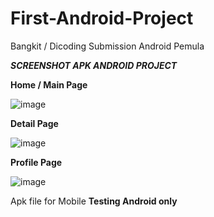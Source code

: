 # First-Android-Project
Bangkit / Dicoding Submission Android Pemula

***SCREENSHOT APK ANDROID PROJECT***

**Home / Main Page**

![image](https://github.com/user-attachments/assets/e20eeb8c-ab5d-437a-b927-753582580f40)

**Detail Page**

![image](https://github.com/user-attachments/assets/fa412c91-c731-4784-8a47-8f4240af8fea)

**Profile Page**

![image](https://github.com/user-attachments/assets/428698f6-157d-4cfa-aa76-45f6aed7cc42)


Apk file for Mobile **Testing Android only**
